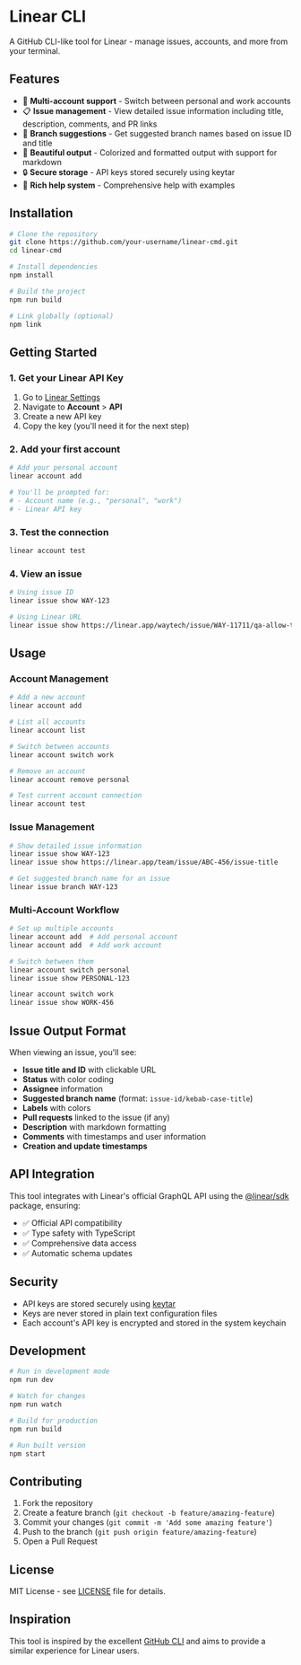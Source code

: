 # Linear CLI

A GitHub CLI-like tool for Linear - manage issues, accounts, and more from your terminal.

## Features

- 🔐 **Multi-account support** - Switch between personal and work accounts
- 📋 **Issue management** - View detailed issue information including title, description, comments, and PR links
- 🌿 **Branch suggestions** - Get suggested branch names based on issue ID and title
- 🎨 **Beautiful output** - Colorized and formatted output with support for markdown
- 🔒 **Secure storage** - API keys stored securely using keytar
- 📝 **Rich help system** - Comprehensive help with examples

## Installation

```bash
# Clone the repository
git clone https://github.com/your-username/linear-cmd.git
cd linear-cmd

# Install dependencies
npm install

# Build the project
npm run build

# Link globally (optional)
npm link
```

## Getting Started

### 1. Get your Linear API Key

1. Go to [Linear Settings](https://linear.app/settings)
2. Navigate to **Account** > **API**
3. Create a new API key
4. Copy the key (you'll need it for the next step)

### 2. Add your first account

```bash
# Add your personal account
linear account add

# You'll be prompted for:
# - Account name (e.g., "personal", "work")
# - Linear API key
```

### 3. Test the connection

```bash
linear account test
```

### 4. View an issue

```bash
# Using issue ID
linear issue show WAY-123

# Using Linear URL
linear issue show https://linear.app/waytech/issue/WAY-11711/qa-allow-the-same-domain-to-be-added-to-different-organizations
```

## Usage

### Account Management

```bash
# Add a new account
linear account add

# List all accounts
linear account list

# Switch between accounts
linear account switch work

# Remove an account
linear account remove personal

# Test current account connection
linear account test
```

### Issue Management

```bash
# Show detailed issue information
linear issue show WAY-123
linear issue show https://linear.app/team/issue/ABC-456/issue-title

# Get suggested branch name for an issue
linear issue branch WAY-123
```

### Multi-Account Workflow

```bash
# Set up multiple accounts
linear account add  # Add personal account
linear account add  # Add work account

# Switch between them
linear account switch personal
linear issue show PERSONAL-123

linear account switch work
linear issue show WORK-456
```

## Issue Output Format

When viewing an issue, you'll see:

- **Issue title and ID** with clickable URL
- **Status** with color coding
- **Assignee** information
- **Suggested branch name** (format: `issue-id/kebab-case-title`)
- **Labels** with colors
- **Pull requests** linked to the issue (if any)
- **Description** with markdown formatting
- **Comments** with timestamps and user information
- **Creation and update timestamps**

## API Integration

This tool integrates with Linear's official GraphQL API using the [@linear/sdk](https://www.npmjs.com/package/@linear/sdk) package, ensuring:

- ✅ Official API compatibility
- ✅ Type safety with TypeScript
- ✅ Comprehensive data access
- ✅ Automatic schema updates

## Security

- API keys are stored securely using [keytar](https://www.npmjs.com/package/keytar)
- Keys are never stored in plain text configuration files
- Each account's API key is encrypted and stored in the system keychain

## Development

```bash
# Run in development mode
npm run dev

# Watch for changes
npm run watch

# Build for production
npm run build

# Run built version
npm start
```

## Contributing

1. Fork the repository
2. Create a feature branch (`git checkout -b feature/amazing-feature`)
3. Commit your changes (`git commit -m 'Add some amazing feature'`)
4. Push to the branch (`git push origin feature/amazing-feature`)
5. Open a Pull Request

## License

MIT License - see [LICENSE](LICENSE) file for details.

## Inspiration

This tool is inspired by the excellent [GitHub CLI](https://cli.github.com/) and aims to provide a similar experience for Linear users.